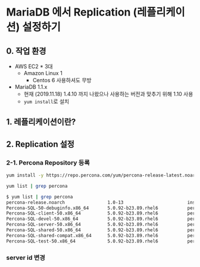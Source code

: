 # MariaDB 에서 Replication (레플리케이션) 설정하기

## 0. 작업 환경

* AWS EC2 * 3대
  * Amazon Linux 1
    * Centos 6 사용하셔도 무방
* MariaDB 1.1.x
  * 현재 (2019.11.18) 1.4.10 까지 나왔으나 사용하는 버전과 맞추기 위해 1.10 사용
  * ```yum install```로 설치


## 1. 레플리케이션이란?

## 2. Replication 설정

### 2-1. Percona Repository 등록

```bash
yum install -y https://repo.percona.com/yum/percona-release-latest.noarch.rpm
```

```bash
yum list | grep percona
```

```bash
$ yum list | grep percona
percona-release.noarch                1.0-13                        installed
Percona-SQL-50-debuginfo.x86_64       5.0.92-b23.89.rhel6           percona-release-x86_64
Percona-SQL-client-50.x86_64          5.0.92-b23.89.rhel6           percona-release-x86_64
Percona-SQL-devel-50.x86_64           5.0.92-b23.89.rhel6           percona-release-x86_64
Percona-SQL-server-50.x86_64          5.0.92-b23.89.rhel6           percona-release-x86_64
Percona-SQL-shared-50.x86_64          5.0.92-b23.89.rhel6           percona-release-x86_64
Percona-SQL-shared-compat.x86_64      5.0.92-b23.89.rhel6           percona-release-x86_64
Percona-SQL-test-50.x86_64            5.0.92-b23.89.rhel6           percona-release-x86_64
```

### server id 변경